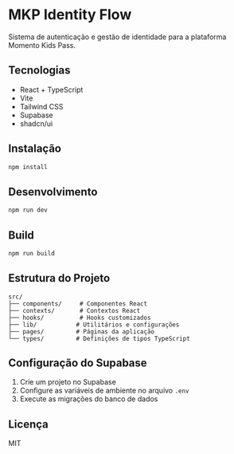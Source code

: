 # MKP Identity Flow

Sistema de autenticação e gestão de identidade para a plataforma Momento Kids Pass.

## Tecnologias

- React + TypeScript
- Vite
- Tailwind CSS
- Supabase
- shadcn/ui

## Instalação

```bash
npm install
```

## Desenvolvimento

```bash
npm run dev
```

## Build

```bash
npm run build
```

## Estrutura do Projeto

```
src/
├── components/     # Componentes React
├── contexts/       # Contextos React
├── hooks/          # Hooks customizados
├── lib/           # Utilitários e configurações
├── pages/         # Páginas da aplicação
└── types/         # Definições de tipos TypeScript
```

## Configuração do Supabase

1. Crie um projeto no Supabase
2. Configure as variáveis de ambiente no arquivo `.env`
3. Execute as migrações do banco de dados

## Licença

MIT